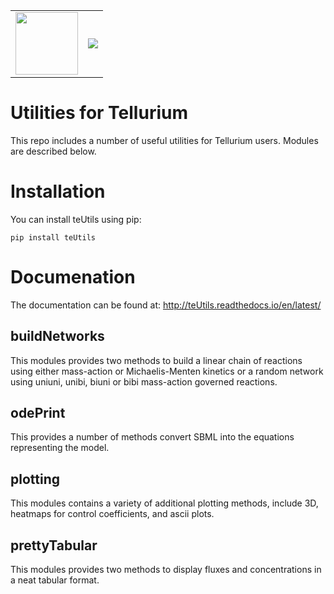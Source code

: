  <table style="width:100%">
  <tr>
    <td><img src="https://api.travis-ci.org/sys-bio/teUtils.svg?branch=master" width="100"/></td>
    <td><img src="https://codecov.io/gh/sys-bio/teUtils/branch/master/graph/badge.svg" /></td>
  </tr>
</table> 


<a href="https://codecov.io/gh/sys-bio/teUtils">
</a>


# Utilities for Tellurium

This repo includes a number of useful utilities for Tellurium users.
Modules are described below.

# Installation
You can install teUtils using pip:

``pip install teUtils``

# Documenation

The documentation can be found at: http://teUtils.readthedocs.io/en/latest/

## buildNetworks
This modules provides two methods to build a linear chain of reactions using either mass-action or Michaelis-Menten
kinetics or a random network using uniuni, unibi, biuni or bibi mass-action governed reactions. 

## odePrint

This provides a number of methods convert SBML into the equations representing the model. 
   
## plotting

This modules contains a variety of additional plotting methods, include 3D, heatmaps for control coefficients, 
and ascii plots.

## prettyTabular
This modules provides two methods to display fluxes and concentrations in a neat tabular format.

